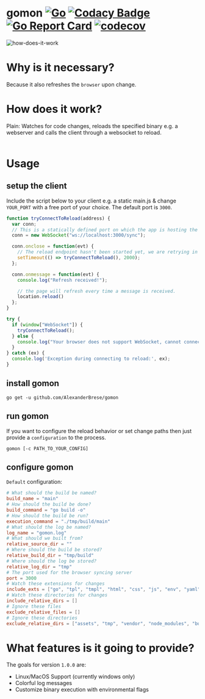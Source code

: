 # gomon [![Go](https://github.com/cosmtrek/AlexanderBrese/gomon/Go/badge.svg)](https://github.com/AlexanderBrese/gomon/actions?query=workflow%3AGo+branch%3Amaster) [![Codacy Badge](https://app.codacy.com/project/badge/Grade/217fd7aa6f224b8d8094c833d4c5b07a)](https://www.codacy.com/gh/AlexanderBrese/gomon/dashboard?utm_source=github.com&amp;utm_medium=referral&amp;utm_content=AlexanderBrese/gomon&amp;utm_campaign=Badge_Grade) [![Go Report Card](https://goreportcard.com/badge/github.com/AlexanderBrese/gomon)](https://goreportcard.com/report/github.com/AlexanderBrese/gomon) [![codecov](https://codecov.io/gh/AlexanderBrese/gomon/branch/master/graph/badge.svg)](https://codecov.io/gh/AlexanderBrese/gomon)

![how-does-it-work](https://github.com/AlexanderBrese/gomon/blob/master/docs/gomon.gif)

# Why is it necessary?

Because it also refreshes the `browser` upon change.

# How does it work?

Plain: Watches for code changes, reloads the specified binary e.g. a webserver and calls the client through a websocket to reload.<br><br>
# Usage

## setup the client

Include the script below to your client e.g. a static main.js & change `YOUR_PORT` with a free port of your choice. The default port is `3000`.<br>
```js
function tryConnectToReload(address) {
  var conn;
  // This is a statically defined port on which the app is hosting the reload service.
  conn = new WebSocket("ws://localhost:3000/sync");

  conn.onclose = function(evt) {
    // The reload endpoint hasn't been started yet, we are retrying in 2 seconds.
    setTimeout(() => tryConnectToReload(), 2000);
  };

  conn.onmessage = function(evt) {
    console.log("Refresh received!");

    // the page will refresh every time a message is received.
    location.reload()
  }; 
}

try {
  if (window["WebSocket"]) {
    tryConnectToReload();
  } else {
    console.log("Your browser does not support WebSocket, cannot connect to the reload service.");
  }
} catch (ex) {
  console.log('Exception during connecting to reload:', ex);
}
```

## install gomon

```
go get -u github.com/AlexanderBrese/gomon
```

## run gomon 

If you want to configure the reload behavior or set change paths then just provide a `configuration` to the process.

```
gomon [-c PATH_TO_YOUR_CONFIG]
```

## configure gomon

`Default` configuration:
```toml
# What should the build be named?
build_name = "main"
# How should the build be done?
build_command = "go build -o"
# How should the build be run?
execution_command = "./tmp/build/main"
# What should the log be named?
log_name = "gomon.log"
# What should we built from?
relative_source_dir = ""
# Where should the build be stored?
relative_build_dir = "tmp/build"
# Where should the log be stored?
relative_log_dir = "tmp"
# The port used for the browser syncing server
port = 3000
# Watch these extensions for changes
include_exts = ["go", "tpl", "tmpl", "html", "css", "js", "env", "yaml"]
# Watch these directories for changes
include_relative_dirs = []
# Ignore these files
exclude_relative_files = []
# Ignore these directories
exclude_relative_dirs = ["assets", "tmp", "vendor", "node_modules", "build"]
```

# What features is it going to provide?

The goals for version `1.0.0` are:
- Linux/MacOS Support (currently windows only)
- Colorful log messages
- Customize binary execution with environmental flags
